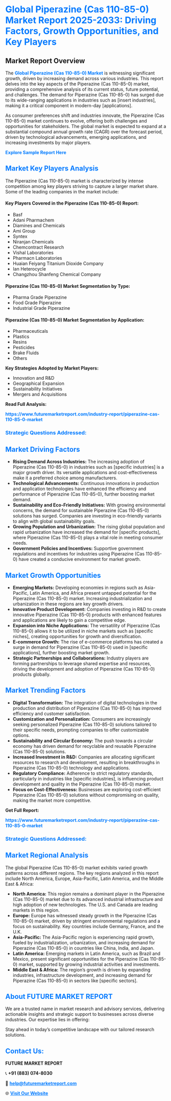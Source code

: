 <h1 style="color: #007BFF;">Global Piperazine (Cas 110-85-0) Market Report 2025-2033: Driving Factors, Growth Opportunities, and Key Players</h1>

<section id="overview">
<h2>Market Report Overview</h2>
<p>The <a href="https://www.futuremarketreport.com/industry-report/piperazine-cas-110-85-0-market" style="color: #007BFF; text-decoration: none;"><strong>Global Piperazine (Cas 110-85-0) Market</strong></a> is witnessing significant growth, driven by increasing demand across various industries. This report delves into the key aspects of the Piperazine (Cas 110-85-0) market, providing a comprehensive analysis of its current status, future potential, and challenges. The demand for Piperazine (Cas 110-85-0) has surged due to its wide-ranging applications in industries such as [insert industries], making it a critical component in modern-day [applications].</p>
<p>As consumer preferences shift and industries innovate, the Piperazine (Cas 110-85-0) market continues to evolve, offering both challenges and opportunities for stakeholders. The global market is expected to expand at a substantial compound annual growth rate (CAGR) over the forecast period, driven by technological advancements, emerging applications, and increasing investments by major players.</p>
</section>

<section id="overview">
<p><a href="https://www.futuremarketreport.com/request-sample/reportId=29836" style="color: #007BFF; text-decoration: none;"><strong>Explore Sample Report Here</strong></a></p>
</section>

<section id="key-players">
<h2 style="color: #007BFF;">Market Key Players Analysis</h2>
<p>The Piperazine (Cas 110-85-0) market is characterized by intense competition among key players striving to capture a larger market share. Some of the leading companies in the market include:</p>
<h4>Key Players Covered in the Piperazine (Cas 110-85-0) Report:</h4>
<ul><li>Basf</li><li>Adani Pharmachem</li><li>Diamines and Chemicals</li><li>Ami Group</li><li>Syntex</li><li>Niranjan Chemicals</li><li>Chemcontract Research</li><li>Vishal Laboratories</li><li>Pharmacn Laboratories</li><li>Huaian Feiyang Titanium Dioxide Company</li><li>Ian Heterocycle</li><li>Changzhou Shanfeng Chemical Company</li></ul>
<h4>Piperazine (Cas 110-85-0) Market Segmentation by Type:</h4>
<ul><li>Pharma Grade Piperazine</li><li>Food Grade Piperazine</li><li>Industrial Grade Piperazine</li></ul>

<h4>Piperazine (Cas 110-85-0) Market Segmentation by Application:</h4>
<ul><li>Pharmaceuticals</li><li>Plastics</li><li>Resins</li><li>Pesticides</li><li>Brake Fluids</li><li>Others</li></ul>
<p><strong>Key Strategies Adopted by Market Players:</strong></p>
<ul>
<li>Innovation and R&D</li>
<li>Geographical Expansion</li>
<li>Sustainability Initiatives</li>
<li>Mergers and Acquisitions</li>
</ul>
</section>

<section>
<p><strong>Read Full Analysis: </strong></p><a href="https://www.futuremarketreport.com/industry-report/piperazine-cas-110-85-0-market" style="color: #007BFF; text-decoration: none;"><strong>https://www.futuremarketreport.com/industry-report/piperazine-cas-110-85-0-market</strong></a>
<h3 style="color: #007BFF;">Strategic Questions Addressed:</h3>
</section>

<section id="driving-factors">
<h2 style="color: #007BFF;">Market Driving Factors</h2>
<ul>
<li><strong>Rising Demand Across Industries:</strong> The increasing adoption of Piperazine (Cas 110-85-0) in industries such as [specific industries] is a major growth driver. Its versatile applications and cost-effectiveness make it a preferred choice among manufacturers.</li>
<li><strong>Technological Advancements:</strong> Continuous innovations in production and application technologies have enhanced the efficiency and performance of Piperazine (Cas 110-85-0), further boosting market demand.</li>
<li><strong>Sustainability and Eco-Friendly Initiatives:</strong> With growing environmental concerns, the demand for sustainable Piperazine (Cas 110-85-0) solutions has surged. Companies are investing in eco-friendly variants to align with global sustainability goals.</li>
<li><strong>Growing Population and Urbanization:</strong> The rising global population and rapid urbanization have increased the demand for [specific products], where Piperazine (Cas 110-85-0) plays a vital role in meeting consumer needs.</li>
<li><strong>Government Policies and Incentives:</strong> Supportive government regulations and incentives for industries using Piperazine (Cas 110-85-0) have created a conducive environment for market growth.</li>
</ul>
</section>

<section id="growth-opportunities">
<h2 style="color: #007BFF;">Market Growth Opportunities</h2>
<ul>
<li><strong>Emerging Markets:</strong> Developing economies in regions such as Asia-Pacific, Latin America, and Africa present untapped potential for the Piperazine (Cas 110-85-0) market. Increasing industrialization and urbanization in these regions are key growth drivers.</li>
<li><strong>Innovative Product Development:</strong> Companies investing in R&D to create innovative Piperazine (Cas 110-85-0) products with enhanced features and applications are likely to gain a competitive edge.</li>
<li><strong>Expansion into Niche Applications:</strong> The versatility of Piperazine (Cas 110-85-0) allows it to be utilized in niche markets such as [specific niches], creating opportunities for growth and diversification.</li>
<li><strong>E-commerce Growth:</strong> The rise of e-commerce platforms has created a surge in demand for Piperazine (Cas 110-85-0) used in [specific applications], further boosting market growth.</li>
<li><strong>Strategic Partnerships and Collaborations:</strong> Industry players are forming partnerships to leverage shared expertise and resources, driving the development and adoption of Piperazine (Cas 110-85-0) products globally.</li>
</ul>
</section>

<section id="trending-factors">
<h2 style="color: #007BFF;">Market Trending Factors</h2>
<ul>
<li><strong>Digital Transformation:</strong> The integration of digital technologies in the production and distribution of Piperazine (Cas 110-85-0) has improved efficiency and customer satisfaction.</li>
<li><strong>Customization and Personalization:</strong> Consumers are increasingly seeking personalized Piperazine (Cas 110-85-0) solutions tailored to their specific needs, prompting companies to offer customizable options.</li>
<li><strong>Sustainability and Circular Economy:</strong> The push towards a circular economy has driven demand for recyclable and reusable Piperazine (Cas 110-85-0) solutions.</li>
<li><strong>Increased Investment in R&D:</strong> Companies are allocating significant resources to research and development, resulting in breakthroughs in Piperazine (Cas 110-85-0) technology and applications.</li>
<li><strong>Regulatory Compliance:</strong> Adherence to strict regulatory standards, particularly in industries like [specific industries], is influencing product development and quality in the Piperazine (Cas 110-85-0) market.</li>
<li><strong>Focus on Cost-Effectiveness:</strong> Businesses are exploring cost-efficient Piperazine (Cas 110-85-0) solutions without compromising on quality, making the market more competitive.</li>
</ul>
</section>

<section>
<p><strong>Get Full Report: </strong></p><a href="https://www.futuremarketreport.com/industry-report/piperazine-cas-110-85-0-market" style="color: #007BFF; text-decoration: none;"><strong>https://www.futuremarketreport.com/industry-report/piperazine-cas-110-85-0-market</strong></a>
<h3 style="color: #007BFF;">Strategic Questions Addressed:</h3>
</section>


<section id="regional-analysis">
<h2 style="color: #007BFF;">Market Regional Analysis</h2>
<p>The global Piperazine (Cas 110-85-0) market exhibits varied growth patterns across different regions. The key regions analyzed in this report include North America, Europe, Asia-Pacific, Latin America, and the Middle East & Africa:</p>
<ul>
<li><strong>North America:</strong> This region remains a dominant player in the Piperazine (Cas 110-85-0) market due to its advanced industrial infrastructure and high adoption of new technologies. The U.S. and Canada are leading markets in this region.</li>
<li><strong>Europe:</strong> Europe has witnessed steady growth in the Piperazine (Cas 110-85-0) market, driven by stringent environmental regulations and a focus on sustainability. Key countries include Germany, France, and the U.K.</li>
<li><strong>Asia-Pacific:</strong> The Asia-Pacific region is experiencing rapid growth, fueled by industrialization, urbanization, and increasing demand for Piperazine (Cas 110-85-0) in countries like China, India, and Japan.</li>
<li><strong>Latin America:</strong> Emerging markets in Latin America, such as Brazil and Mexico, present significant opportunities for the Piperazine (Cas 110-85-0) market, supported by growing industrial activities and investments.</li>
<li><strong>Middle East & Africa:</strong> The region’s growth is driven by expanding industries, infrastructure development, and increasing demand for Piperazine (Cas 110-85-0) in sectors like [specific sectors].</li>
</ul>
</section>

<footer>
<h2 style="color: #007BFF;">About FUTURE MARKET REPORT</h2>
<p>We are a trusted name in market research and advisory services, delivering actionable insights and strategic support to businesses across diverse industries. Our expertise lies in offering:</p>

<p>Stay ahead in today’s competitive landscape with our tailored research solutions.</p>

<h2 style="color: #007BFF;">Contact Us:</h2>
<p><strong>FUTURE MARKET REPORT</strong></p>
<p>📞 <strong>+91 (883) 074-8030</strong></p>
<p>📧 <strong><a href="mailto:help@futuremarketreport.com" style="color: #007BFF;">help@futuremarketreport.com</a></strong></p>
<p>🌐 <strong><a href="https://www.futuremarketreport.com/" style="color: #007BFF;">Visit Our Website</a></strong></p>
</footer>